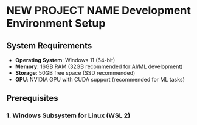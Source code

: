 # NEW PROJECT NAME Development Environment Setup

## System Requirements

- **Operating System**: Windows 11 (64-bit)
- **Memory**: 16GB RAM (32GB recommended for AI/ML development)
- **Storage**: 50GB free space (SSD recommended)
- **GPU**: NVIDIA GPU with CUDA support (recommended for ML tasks)

## Prerequisites

### 1. Windows Subsystem for Linux (WSL 2)
